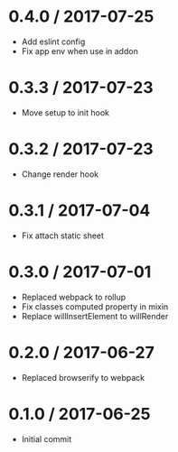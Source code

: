 0.4.0 / 2017-07-25
==================
- Add eslint config
- Fix app env when use in addon

0.3.3 / 2017-07-23
==================
- Move setup to init hook

0.3.2 / 2017-07-23
==================
- Change render hook

0.3.1 / 2017-07-04
==================
- Fix attach static sheet

0.3.0 / 2017-07-01
==================
- Replaced webpack to rollup
- Fix classes computed property in mixin
- Replace willInsertElement to willRender

0.2.0 / 2017-06-27
==================
- Replaced browserify to webpack

0.1.0 / 2017-06-25
==================
- Initial commit
